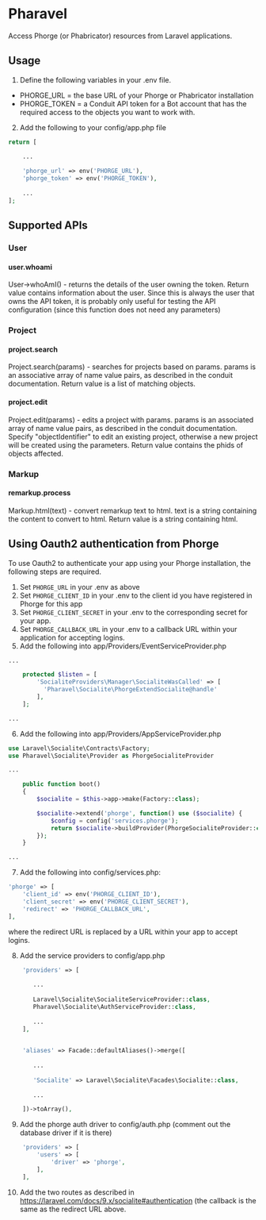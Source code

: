 # Pharavel

Access Phorge (or Phabricator) resources from Laravel applications.

## Usage

1. Define the following variables in your .env file.

- PHORGE_URL = the base URL of your Phorge or Phabricator installation
- PHORGE_TOKEN = a Conduit API token for a Bot account that has the required access to the objects you want to work with.

2. Add the following to your config/app.php file

```php
return [

    ...
    
    'phorge_url' => env('PHORGE_URL'),
    'phorge_token' => env('PHORGE_TOKEN'),
    
    ...
];
```

## Supported APIs

### User

#### user.whoami
User->whoAmI() - returns the details of the user owning the token.
    Return value contains information about the user.  Since this
    is always the user that owns the API token, it is probably only
    useful for testing the API configuration (since this function does
    not need any parameters)

### Project

#### project.search
Project.search(params) - searches for projects based on params.
    params is an associative array of name value pairs, as described in the
    conduit documentation.
    Return value is a list of matching objects.

#### project.edit
Project.edit(params) - edits a project with params.
    params is an associated array of name value pairs, as described in the
    conduit documentation.  Specify "objectIdentifier" to edit an existing
    project, otherwise a new project will be created using the parameters.
    Return value contains the phids of objects affected.

### Markup

#### remarkup.process
Markup.html(text) - convert remarkup text to html.
    text is a string containing the content to convert to html.
    Return value is a string containing html.

## Using Oauth2 authentication from Phorge

To use Oauth2 to authenticate your app using your Phorge installation,
the following steps are required.

1. Set `PHORGE_URL` in your .env as above
2. Set `PHORGE_CLIENT_ID` in your .env to the client id you have registered in Phorge for this app
3. Set `PHORGE_CLIENT_SECRET` in your .env to the corresponding secret for your app.
4. Set `PHORGE_CALLBACK_URL` in your .env to a callback URL within your application for accepting logins.
5. Add the following into app/Providers/EventServiceProvider.php

```php
...

    protected $listen = [
        'SocialiteProviders\Manager\SocialiteWasCalled' => [
          'Pharavel\Socialite\PhorgeExtendSocialite@handle'
        ],
    ];

...
```

6. Add the following into app/Providers/AppServiceProvider.php

```php
use Laravel\Socialite\Contracts\Factory;
use Pharavel\Socialite\Provider as PhorgeSocialiteProvider

...

    public function boot()
    {
        $socialite = $this->app->make(Factory::class);

        $socialite->extend('phorge', function() use ($socialite) {
            $config = config('services.phorge');
            return $socialite->buildProvider(PhorgeSocialiteProvider::class, $config);
        });
    }

...
```

7. Add the following into config/services.php:

```php
'phorge' => [
    'client_id' => env('PHORGE_CLIENT_ID'),
    'client_secret' => env('PHORGE_CLIENT_SECRET'),
    'redirect' => 'PHORGE_CALLBACK_URL',
],
```
where the redirect URL is replaced by a URL within your app to accept logins.

8. Add the service providers to config/app.php

```php
    'providers' => [
       
       ...
       
       Laravel\Socialite\SocialiteServiceProvider::class,
       Pharavel\Socialite\AuthServiceProvider::class,
       
       ...
    ],

    
    'aliases' => Facade::defaultAliases()->merge([
       
       ...
       
       'Socialite' => Laravel\Socialite\Facades\Socialite::class,
       
       ...

    ])->toArray(),

```

9. Add the phorge auth driver to config/auth.php
   (comment out the database driver if it is there)

```php
    'providers' => [
        'users' => [
            'driver' => 'phorge',
        ],
    ],
```

10. Add the two routes as described in https://laravel.com/docs/9.x/socialite#authentication (the callback is the same as the redirect URL above.

